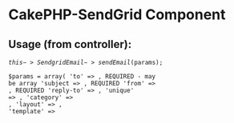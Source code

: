 # CakePHP-SendGrid Component

## Usage (from controller):

<code>$this->SendgridEmail->sendEmail($params);</code>

<code>$params = array(
	'to' 			=> <recipient address>,  		REQUIRED - may be array
	'subject 		=> <subject>,					REQUIRED
	'from'			=> <sender address>,  			REQUIRED
	'reply-to'		=> <reply to address>,
	'unique'		=> <unique id for x-SMTPAPI>,
	'category'		=> <category for sendgrid reports>,
	'layout'		=> <email layout filename>,
	'template'		=> <template filename>,
	'layout-type'	=> <[text|html|both]>, 			DEFAULT = both
	'delivery-type'	=> <smtp>,						DEFAULT = smtp
	'merge-values' 	=> array(
		<keys> => <values>,
		<keys> => <values>,..    For doing bulk messages with single call
	)	
);</code>


## Installation:
Copy entire repository into <code>app/controllers/components/</code> directory

## Configuration:
Add <code>$sendgrid</code> configuration to <code>app/config/database.php</code> (as immediately below)

<code>var $sendgrid = array (
	'port'			=> '25', 
	'timeout'		=> '30',
	'host' 			=> 'smtp.sendgrid.net',
	'username'		=> '<your username>',
	'password'		=> '<your password>',
	'client' 		=> 'smtp_helo_hostname',
	'support_email'	=> 'your_administrative_address@domain.com'
);</code>

The support email address is used as the to-address when sending bulk emails, 
and does not receive anything, but is needed so that CakePHP does not think that
and email without a normal SMTP to: address is invalid.


## More information:

Code written and maintained by Dave Loftis.  I am happy to help when and where I can
but can't promise that I will be able to spend huge amounts of time helping you, 
but I will offer all the support I can.

## Additional features coming soon, including:
* Basic support for SendGrid's EventAPI

## Legacy Users:
Poorly planned <code>init()</code> function remains in place.  New code should use <code>sendEmail();</code>
Also, you should add the <code>support_email</code> element to the <code>$sendgrid</code> database config.